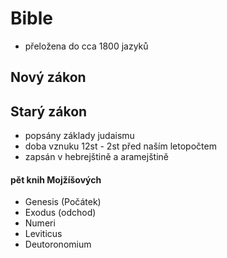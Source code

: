 # Bible

- přeložena do cca 1800 jazyků

## Nový zákon

## Starý zákon

- popsány základy judaismu
- doba vznuku 12st - 2st před naším letopočtem
- zapsán v hebrejštině a aramejštině

#### pět knih Mojžíšových
- Genesis (Počátek)
- Exodus (odchod)
- Numeri
- Leviticus
- Deutoronomium

